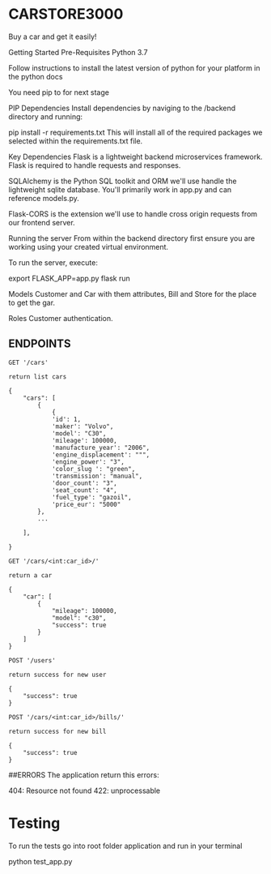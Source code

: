 
# CARSTORE3000 

Buy a car and get it easily!

Getting Started
Pre-Requisites
Python 3.7

Follow instructions to install the latest version of python for your platform in the python docs

You need pip to for next stage

PIP Dependencies
Install dependencies by naviging to the /backend directory and running:

pip install -r requirements.txt
This will install all of the required packages we selected within the requirements.txt file.

Key Dependencies
Flask is a lightweight backend microservices framework. Flask is required to handle requests and responses.

SQLAlchemy is the Python SQL toolkit and ORM we'll use handle the lightweight sqlite database. You'll primarily work in app.py and can reference models.py.

Flask-CORS is the extension we'll use to handle cross origin requests from our frontend server.

Running the server
From within the backend directory first ensure you are working using your created virtual environment.

To run the server, execute:

export FLASK_APP=app.py
flask run


Models
Customer and Car with them attributes, Bill and Store for the place to get the gar.

Roles
Customer authentication.



## ENDPOINTS

```
GET '/cars'

return list cars

{
    "cars": [
        {
            {
            'id': 1,
            'maker': "Volvo",
            'model': "C30",
            'mileage': 100000,
            'manufacture_year': "2006",
            'engine_displacement': """,
            'engine_power': "3",
            'color_slug ': "green",
            'transmission': "manual",
            'door_count': "3",
            'seat_count': "4",
            'fuel_type': "gazoil",
            'price_eur': "5000"
        },
        ...
        
    ],

}

GET '/cars/<int:car_id>/'

return a car

{
    "car": [
        {
            "mileage": 100000,
            "model": "c30",
            "success": true
        }
    ]
}

POST '/users'

return success for new user

{
    "success": true
}

POST '/cars/<int:car_id>/bills/'

return success for new bill

{
    "success": true
}
```

##ERRORS
The application return this errors:

404: Resource not found
422: unprocessable

# Testing
To run the tests go into root folder application and run in your terminal

python test_app.py